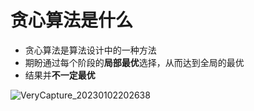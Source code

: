 # 贪心算法是什么

- 贪心算法是算法设计中的一种方法
- 期盼通过每个阶段的**局部最优**选择，从而达到全局的最优
- 结果并**不一定最优**


![VeryCapture_20230102202638](https://user-images.githubusercontent.com/26371465/210231176-a4321530-8a86-48a3-9bef-e2d88c209ac9.jpg)
